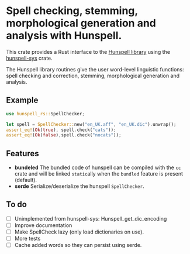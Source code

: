 # Spell checking, stemming, morphological generation and analysis with Hunspell.

This crate provides a Rust interface to the [Hunspell library]
using the [hunspell-sys] crate.

The Hunspell library routines give the user word-level linguistic
functions: spell checking and correction, stemming, morphological
generation and analysis.

## Example

```rust
use hunspell_rs::SpellChecker;

let spell = SpellChecker::new("en_UK.aff", "en_UK.dic").unwrap();
assert_eq!(Ok(true), spell.check("cats"));
assert_eq!(Ok(false),spell.check("nocats"));
```

## Features

- **bundeled** The bundled code of hunspell can be compiled with the `cc`
  crate and will be linked `static`ally when the `bundled` feature is
  present (default).
- **serde** Serialize/deserialize the hunspell `SpellChecker`.

## To do

-[ ] Unimplemented from hunspell-sys: Hunspell_get_dic_encoding
-[ ] Improve documentation
-[ ] Make SpellCheck lazy (only load dictionaries on use).
-[ ] More tests
-[ ] Cache added words so they can persist using serde.

[Hunspell library]: https://hunspell.github.io/
[hunspell-sys]: https://crates.io/crates/hunspell-sys
